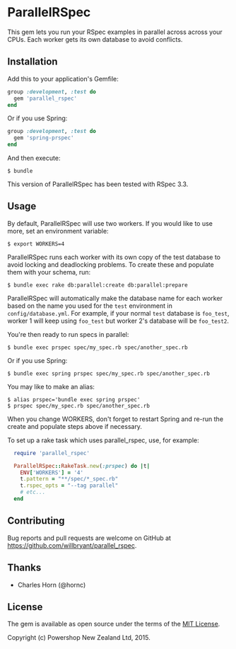 # ParallelRSpec

This gem lets you run your RSpec examples in parallel across across your CPUs.  Each worker gets its own database to avoid conflicts.

## Installation

Add this to your application's Gemfile:

```ruby
group :development, :test do
  gem 'parallel_rspec'
end
```

Or if you use Spring:

```ruby
group :development, :test do
  gem 'spring-prspec'
end
```

And then execute:

    $ bundle

This version of ParallelRSpec has been tested with RSpec 3.3.

## Usage

By default, ParallelRSpec will use two workers.  If you would like to use more, set an environment variable:

    $ export WORKERS=4

ParallelRSpec runs each worker with its own copy of the test database to avoid locking and deadlocking problems.  To create these and populate them with your schema, run:

    $ bundle exec rake db:parallel:create db:parallel:prepare

ParallelRSpec will automatically make the database name for each worker based on the name you used for the `test` environment in `config/database.yml`.  For example, if your normal `test` database is `foo_test`, worker 1 will keep using `foo_test` but worker 2's database will be `foo_test2`.

You're then ready to run specs in parallel:

    $ bundle exec prspec spec/my_spec.rb spec/another_spec.rb

Or if you use Spring:

    $ bundle exec spring prspec spec/my_spec.rb spec/another_spec.rb

You may like to make an alias:

    $ alias prspec='bundle exec spring prspec'
    $ prspec spec/my_spec.rb spec/another_spec.rb

When you change WORKERS, don't forget to restart Spring and re-run the create and populate steps above if necessary.

To set up a rake task which uses parallel_rspec, use, for example:

```ruby
  require 'parallel_rspec'

  ParallelRSpec::RakeTask.new(:prspec) do |t|
    ENV['WORKERS'] = '4'
    t.pattern = "**/spec/*_spec.rb"
    t.rspec_opts = "--tag parallel"
    # etc...
  end
```

## Contributing

Bug reports and pull requests are welcome on GitHub at https://github.com/willbryant/parallel_rspec.


## Thanks

* Charles Horn (@hornc)


## License

The gem is available as open source under the terms of the [MIT License](http://opensource.org/licenses/MIT).

Copyright (c) Powershop New Zealand Ltd, 2015.
